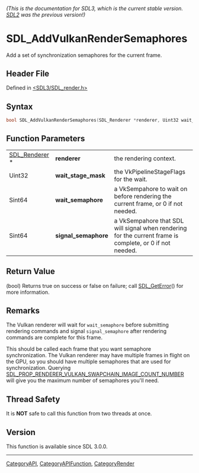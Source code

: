 ###### (This is the documentation for SDL3, which is the current stable version. [SDL2](https://wiki.libsdl.org/SDL2/) was the previous version!)
# SDL_AddVulkanRenderSemaphores

Add a set of synchronization semaphores for the current frame.

## Header File

Defined in [<SDL3/SDL_render.h>](https://github.com/libsdl-org/SDL/blob/main/include/SDL3/SDL_render.h)

## Syntax

```c
bool SDL_AddVulkanRenderSemaphores(SDL_Renderer *renderer, Uint32 wait_stage_mask, Sint64 wait_semaphore, Sint64 signal_semaphore);
```

## Function Parameters

|                                |                      |                                                                                                          |
| ------------------------------ | -------------------- | -------------------------------------------------------------------------------------------------------- |
| [SDL_Renderer](SDL_Renderer) * | **renderer**         | the rendering context.                                                                                   |
| Uint32                         | **wait_stage_mask**  | the VkPipelineStageFlags for the wait.                                                                   |
| Sint64                         | **wait_semaphore**   | a VkSempahore to wait on before rendering the current frame, or 0 if not needed.                         |
| Sint64                         | **signal_semaphore** | a VkSempahore that SDL will signal when rendering for the current frame is complete, or 0 if not needed. |

## Return Value

(bool) Returns true on success or false on failure; call
[SDL_GetError](SDL_GetError)() for more information.

## Remarks

The Vulkan renderer will wait for `wait_semaphore` before submitting
rendering commands and signal `signal_semaphore` after rendering commands
are complete for this frame.

This should be called each frame that you want semaphore synchronization.
The Vulkan renderer may have multiple frames in flight on the GPU, so you
should have multiple semaphores that are used for synchronization. Querying
[SDL_PROP_RENDERER_VULKAN_SWAPCHAIN_IMAGE_COUNT_NUMBER](SDL_PROP_RENDERER_VULKAN_SWAPCHAIN_IMAGE_COUNT_NUMBER)
will give you the maximum number of semaphores you'll need.

## Thread Safety

It is **NOT** safe to call this function from two threads at once.

## Version

This function is available since SDL 3.0.0.

----
[CategoryAPI](CategoryAPI), [CategoryAPIFunction](CategoryAPIFunction), [CategoryRender](CategoryRender)

